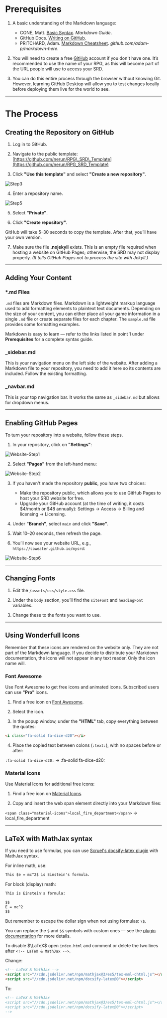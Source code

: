 # Prerequisites

1. A basic understanding of the Markdown language:

   * CONE, Matt. [Basic Syntax](https://www.markdownguide.org/basic-syntax). *Markdown Guide*.
   * GitHub Docs. [Writing on GitHub](https://docs.github.com/en/get-started/writing-on-github).
   * PRITCHARD, Adam. [Markdown Cheatsheet](https://github.com/adam-p/markdown-here/wiki/Markdown-Cheatsheet). *github.com/adam-p/markdown-here*.

2. You will need to create a free [GitHub](https://github.com/) account if you don't have one. It’s recommended to use the name of your RPG, as this will become part of the URL people will use to access your SRD.

3. You can do this entire process through the browser without knowing Git. However, learning GitHub Desktop will allow you to test changes locally before deploying them live for the world to see.

---

# The Process

## Creating the Repository on GitHub

1. Log in to GitHub.

2. Navigate to the public template: [https://github.com/nerun/RPG\_SRD\_Template](https://github.com/nerun/RPG_SRD_Template)

3. Click **"Use this template"** and select **"Create a new repository"**.

![Step3](assets/img/Step3.png)

4. Enter a repository name.

![Step5](assets/img/Step4.png)

5. Select **"Private"**.

6. Click **"Create repository"**.

GitHub will take 5–30 seconds to copy the template. After that, you’ll have your own version.

7. Make sure the file **.nojekyll** exists. This is an empty file required when hosting a website on GitHub Pages; otherwise, the SRD may not display properly. *(It tells GitHub Pages not to process the site with Jekyll.)*

---

## Adding Your Content

### \*.md Files

`.md` files are Markdown files. Markdown is a lightweight markup language used to add formatting elements to plaintext text documents. Depending on the size of your content, you can either place all your game information in a single `.md` file or create separate files for each chapter. The `sample.md` file provides some formatting examples.

Markdown is easy to learn — refer to the links listed in point 1 under **Prerequisites** for a complete syntax guide.

### \_sidebar.md

This is your navigation menu on the left side of the website. After adding a Markdown file to your repository, you need to add it here so its contents are included. Follow the existing formatting.

### \_navbar.md

This is your top navigation bar. It works the same as `_sidebar.md` but allows for dropdown menus.

---

## Enabling GitHub Pages

To turn your repository into a website, follow these steps.

1. In your repository, click on **"Settings"**:

![Website-Step1](assets/img/Website-Step1.png)

2. Select **"Pages"** from the left-hand menu:

![Website-Step2](assets/img/Website-Step2.png)

3. If you haven't made the repository **public**, you have two choices:

   - Make the repository public, which allows you to use GitHub Pages to host your SRD website for free.
   - Upgrade your GitHub account (at the time of writing, it costs \$4/month or \$48 annually): Settings &rarr; Access &rarr; Billing and licensing &rarr; Licensing.

4. Under **"Branch"**, select `main` and click **"Save"**.

5. Wait 10–20 seconds, then refresh the page.

6. You’ll now see your website URL, e.g., `https://coweater.github.io/mysrd`:

![Website-Step6](assets/img/Website-Step6.png)

---

## Changing Fonts

1. Edit the `/assets/css/style.css` file.

2. Under the `body` section, you’ll find the `siteFont` and `headingFont` variables.

3. Change these to the fonts you want to use.

---

## Using Wonderfull Icons

Remember that these icons are rendered on the website only. They are not part of the Markdown language. If you decide to distribute your Markdown documentation, the icons will not appear in any text reader. Only the icon name will.

### Font Awesome

Use Font Awesome to get free icons and animated icons. Subscribed users can use **"Pro"** icons.

1. Find a free icon on [Font Awesome](https://fontawesome.com/search?ic=free&o=r).

2. Select the icon.

3. In the popup window, under the **"HTML"** tab, copy everything between the quotes:

```html
<i class="fa-solid fa-dice-d20"></i>
```

4. Place the copied text between colons (`:text:`), with no spaces before or after:

`:​fa-solid fa-dice-d20​:` &rarr; :fa-solid fa-dice-d20:


### Material Icons

Use Material Icons for additional free icons:

1. Find a free icon on [Material Icons](https://fonts.google.com/icons?icon.set=Material+Icons).

2. Copy and insert the web span element directly into your Markdown files:

`<span class="material-icons">local_fire_department</span>` &rarr; <span class="material-icons">local_fire_department</span>

---

## LaTeX with MathJax syntax

If you need to use formulas, you can use [Scruel's docsify-latex plugin](https://scruel.github.io/docsify-latex) with MathJax syntax.

For inline math, use:

```markdown
This $e = mc^2$ is Einstein's formula.
```

For block (display) math:

```markdown
This is Einstein's formula:

$$
E = mc^2
$$
```

But remember to escape the dollar sign when not using formulas: `\$`.

You can replace the `$` and `$$` symbols with custom ones — see the [plugin documentation](https://scruel.github.io/docsify-latex/#/?id=options) for more details.

To disable $\LaTeX$ open `index.html` and comment or delete the two lines after `<!-- LaTeX & MathJax -->`.

Change:

```html
<!-- LaTeX & MathJax -->
<script src="//cdn.jsdelivr.net/npm/mathjax@3/es5/tex-mml-chtml.js"></script>
<script src="//cdn.jsdelivr.net/npm/docsify-latex@0"></script>
```

To:

```html
<!-- LaTeX & MathJax
<script src="//cdn.jsdelivr.net/npm/mathjax@3/es5/tex-mml-chtml.js"></script>
<script src="//cdn.jsdelivr.net/npm/docsify-latex@0"></script>
-->
```